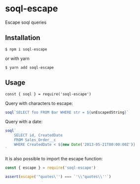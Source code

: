 # soql-escape
Escape soql queries

## Installation

    $ npm i soql-escape

or with yarn

    $ yarn add soql-escape

## Usage

`const { soql } = require('soql-escape')`


Query with characters to escape:

```js
soql`SELECT foo FROM Bar WHERE str = ${unEscapedString}`
```


Query with a date:

```js
soql`
    SELECT id, CreatedDate
    FROM Sales_Order__c
    WHERE CreatedDate < ${new Date('2013-05-21T00:00:00Z')}
`
```

It is also possible to import the escape function:

```js
const { escape } = require('soql-escape')

assert(escape('"quotes\'') === `'\\"quotes\\''`)

```
